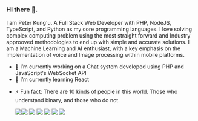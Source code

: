 ### Hi there 👋.

I am Peter Kung'u. A Full Stack Web Developer with PHP, NodeJS, TypeScript, and Python as my core programming languages. 
I love solving complex computing problem using the most straight forward and Industry approoved methodologies to end up with simple and accurate solutions. 
I am a Machine Learning and AI enthusiast, with a key emphasis on the implementation of voice and Image processing within mobile platforms.

<!--
**kamau-crypto/kamau-crypto** is a ✨ _special_ ✨ repository because its `README.md` (this file) appears on your GitHub profile.

Here are some ideas to get you started:-->

- 🔭 I’m currently working on a Chat system developed using PHP and JavaScript's WebSocket API
- 🌱 I’m currently learning React
<!-- - 👯 I’m looking to collaborate on 
 - 🤔 I’m looking for help with ... -->
<!-- - 💬 Ask me about: --> 

<!-- - 😄 Pronouns: ...-->
- ⚡ Fun fact: There are 10 kinds of people in this world. Those who understand binary, and those who do not.

  <img src="https://img.shields.io/badge/React-20232A?style=for-the-badge&logo=react&logoColor=61DAFB"/><img src ="https://img.shields.io/badge/MySQL-005C84?style=for-the-badge&logo=mysql&logoColor=white"/> <img src="https://img.shields.io/badge/PHP-777BB4?style=for-the-badge&logo=php&logoColor=white"/> <img src="https://img.shields.io/badge/GIT-E44C30?style=for-the-badge&logo=git&logoColor=white"/> <img src="https://img.shields.io/badge/TypeScript-007ACC?style=for-the-badge&logo=typescript&logoColor=white"/> <img src="https://img.shields.io/badge/Linux-FCC624?style=for-the-badge&logo=linux&logoColor=black"/> <img src="https://img.shields.io/badge/MongoDB-4EA94B?style=for-the-badge&logo=mongodb&logoColor=white"/>
  
<!--  As a hobby, I like to spend my time taking Nature Walks or Gaming. -->

